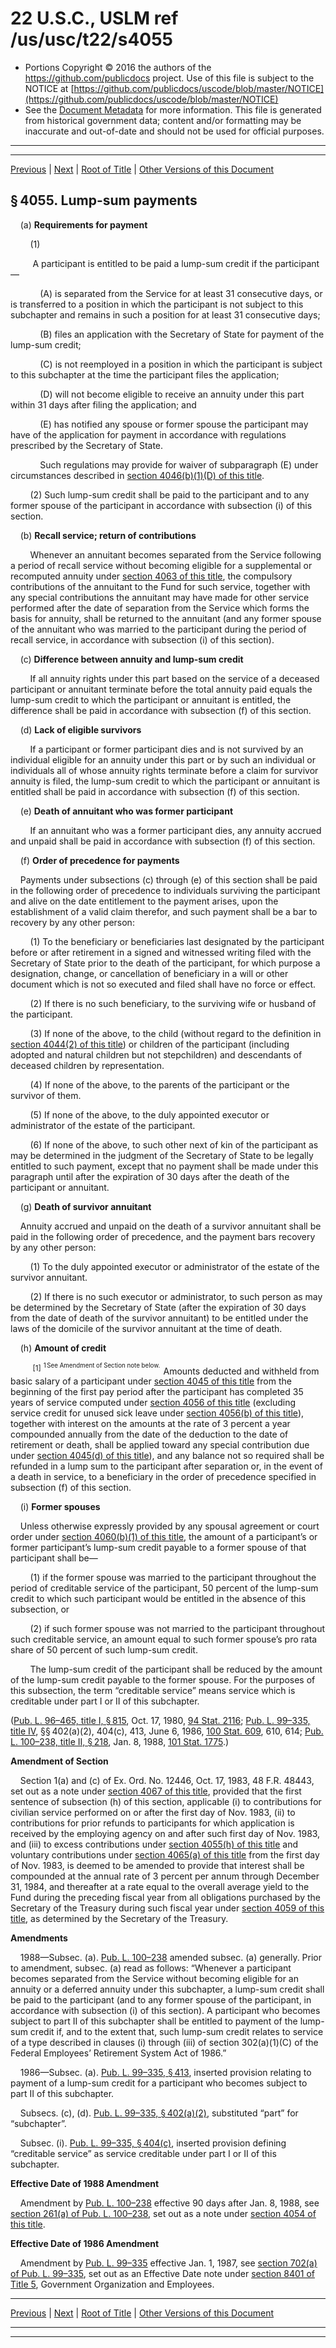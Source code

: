 ---
---

# 22 U.S.C., USLM ref /us/usc/t22/s4055

* Portions Copyright © 2016 the authors of the https://github.com/publicdocs project.
  Use of this file is subject to the NOTICE at [https://github.com/publicdocs/uscode/blob/master/NOTICE](https://github.com/publicdocs/uscode/blob/master/NOTICE)
* See the [Document Metadata](././../../../../../..//README.md) for more information.
  This file is generated from historical government data; content and/or formatting may be inaccurate and out-of-date and should not be used for official purposes.

----------
----------

[Previous](./../../../../../..//us/usc/t22/ch52/schVIII/ptI/m__us_usc_t22_s4054.md) | [Next](./../../../../../..//us/usc/t22/ch52/schVIII/ptI/m__us_usc_t22_s4056.md) | [Root of Title](./../../../../../../) | [Other Versions of this Document](https://publicdocs.github.io/go/links?ns=uslm&ref=%2Fus%2Fusc%2Ft22%2Fs4055)

## § 4055. Lump-sum payments

    (a) __Requirements for payment__ 

        (1)

         A participant is entitled to be paid a lump-sum credit if the participant—

            (A) is separated from the Service for at least 31 consecutive days, or is transferred to a position in which the participant is not subject to this subchapter and remains in such a position for at least 31 consecutive days;

            (B) files an application with the Secretary of State for payment of the lump-sum credit;

            (C) is not reemployed in a position in which the participant is subject to this subchapter at the time the participant files the application;

            (D) will not become eligible to receive an annuity under this part within 31 days after filing the application; and

            (E) has notified any spouse or former spouse the participant may have of the application for payment in accordance with regulations prescribed by the Secretary of State.

            Such regulations may provide for waiver of subparagraph (E) under circumstances described in [section 4046(b)(1)(D) of this title][/us/usc/t22/s4046/b/1/D].

        (2) Such lump-sum credit shall be paid to the participant and to any former spouse of the participant in accordance with subsection (i) of this section.

    (b) __Recall service; return of contributions__ 

        Whenever an annuitant becomes separated from the Service following a period of recall service without becoming eligible for a supplemental or recomputed annuity under [section 4063 of this title][/us/usc/t22/s4063], the compulsory contributions of the annuitant to the Fund for such service, together with any special contributions the annuitant may have made for other service performed after the date of separation from the Service which forms the basis for annuity, shall be returned to the annuitant (and any former spouse of the annuitant who was married to the participant during the period of recall service, in accordance with subsection (i) of this section).

    (c) __Difference between annuity and lump-sum credit__ 

        If all annuity rights under this part based on the service of a deceased participant or annuitant terminate before the total annuity paid equals the lump-sum credit to which the participant or annuitant is entitled, the difference shall be paid in accordance with subsection (f) of this section.

    (d) __Lack of eligible survivors__ 

        If a participant or former participant dies and is not survived by an individual eligible for an annuity under this part or by such an individual or individuals all of whose annuity rights terminate before a claim for survivor annuity is filed, the lump-sum credit to which the participant or annuitant is entitled shall be paid in accordance with subsection (f) of this section.

    (e) __Death of annuitant who was former participant__ 

        If an annuitant who was a former participant dies, any annuity accrued and unpaid shall be paid in accordance with subsection (f) of this section.

    (f) __Order of precedence for payments__ 

    Payments under subsections (c) through (e) of this section shall be paid in the following order of precedence to individuals surviving the participant and alive on the date entitlement to the payment arises, upon the establishment of a valid claim therefor, and such payment shall be a bar to recovery by any other person:

        (1) To the beneficiary or beneficiaries last designated by the participant before or after retirement in a signed and witnessed writing filed with the Secretary of State prior to the death of the participant, for which purpose a designation, change, or cancellation of beneficiary in a will or other document which is not so executed and filed shall have no force or effect.

        (2) If there is no such beneficiary, to the surviving wife or husband of the participant.

        (3) If none of the above, to the child (without regard to the definition in [section 4044(2) of this title][/us/usc/t22/s4044/2]) or children of the participant (including adopted and natural children but not stepchildren) and descendants of deceased children by representation.

        (4) If none of the above, to the parents of the participant or the survivor of them.

        (5) If none of the above, to the duly appointed executor or administrator of the estate of the participant.

        (6) If none of the above, to such other next of kin of the participant as may be determined in the judgment of the Secretary of State to be legally entitled to such payment, except that no payment shall be made under this paragraph until after the expiration of 30 days after the death of the participant or annuitant.

    (g) __Death of survivor annuitant__ 

    Annuity accrued and unpaid on the death of a survivor annuitant shall be paid in the following order of precedence, and the payment bars recovery by any other person:

        (1) To the duly appointed executor or administrator of the estate of the survivor annuitant.

        (2) If there is no such executor or administrator, to such person as may be determined by the Secretary of State (after the expiration of 30 days from the date of death of the survivor annuitant) to be entitled under the laws of the domicile of the survivor annuitant at the time of death.

    (h) __Amount of credit__ 

         <sup>\[1\]</sup>  <sup><sup> 1 See Amendment of Section note below. </sup></sup>  Amounts deducted and withheld from basic salary of a participant under [section 4045 of this title][/us/usc/t22/s4045] from the beginning of the first pay period after the participant has completed 35 years of service computed under [section 4056 of this title][/us/usc/t22/s4056] (excluding service credit for unused sick leave under [section 4056(b) of this title][/us/usc/t22/s4056/b]), together with interest on the amounts at the rate of 3 percent a year compounded annually from the date of the deduction to the date of retirement or death, shall be applied toward any special contribution due under [section 4045(d) of this title][/us/usc/t22/s4045/d]), and any balance not so required shall be refunded in a lump sum to the participant after separation or, in the event of a death in service, to a beneficiary in the order of precedence specified in subsection (f) of this section.

    (i) __Former spouses__ 

    Unless otherwise expressly provided by any spousal agreement or court order under [section 4060(b)(1) of this title][/us/usc/t22/s4060/b/1], the amount of a participant’s or former participant’s lump-sum credit payable to a former spouse of that participant shall be—

        (1) if the former spouse was married to the participant throughout the period of creditable service of the participant, 50 percent of the lump-sum credit to which such participant would be entitled in the absence of this subsection, or

        (2) if such former spouse was not married to the participant throughout such creditable service, an amount equal to such former spouse’s pro rata share of 50 percent of such lump-sum credit.

        The lump-sum credit of the participant shall be reduced by the amount of the lump-sum credit payable to the former spouse. For the purposes of this subsection, the term “creditable service” means service which is creditable under part I or II of this subchapter.

([Pub. L. 96–465, title I, § 815][/us/pl/96/465/s815], Oct. 17, 1980, [94 Stat. 2116][/us/stat/94/2116]; [Pub. L. 99–335, title IV][/us/pl/99/335], §§ 402(a)(2), 404(c), 413, June 6, 1986, [100 Stat. 609][/us/stat/100/609], 610, 614; [Pub. L. 100–238, title II, § 218][/us/pl/100/238/s218], Jan. 8, 1988, [101 Stat. 1775][/us/stat/101/1775].)

 __Amendment of Section__ 

    Section 1(a) and (c) of Ex. Ord. No. 12446, Oct. 17, 1983, 48 F.R. 48443, set out as a note under [section 4067 of this title][/us/usc/t22/s4067], provided that the first sentence of subsection (h) of this section, applicable (i) to contributions for civilian service performed on or after the first day of Nov. 1983, (ii) to contributions for prior refunds to participants for which application is received by the employing agency on and after such first day of Nov. 1983, and (iii) to excess contributions under [section 4055(h) of this title][/us/usc/t22/s4055/h] and voluntary contributions under [section 4065(a) of this title][/us/usc/t22/s4065/a] from the first day of Nov. 1983, is deemed to be amended to provide that interest shall be compounded at the annual rate of 3 percent per annum through December 31, 1984, and thereafter at a rate equal to the overall average yield to the Fund during the preceding fiscal year from all obligations purchased by the Secretary of the Treasury during such fiscal year under [section 4059 of this title][/us/usc/t22/s4059], as determined by the Secretary of the Treasury.

 __Amendments__ 

    1988—Subsec. (a). [Pub. L. 100–238][/us/pl/100/238] amended subsec. (a) generally. Prior to amendment, subsec. (a) read as follows: “Whenever a participant becomes separated from the Service without becoming eligible for an annuity or a deferred annuity under this subchapter, a lump-sum credit shall be paid to the participant (and to any former spouse of the participant, in accordance with subsection (i) of this section). A participant who becomes subject to part II of this subchapter shall be entitled to payment of the lump-sum credit if, and to the extent that, such lump-sum credit relates to service of a type described in clauses (i) through (iii) of section 302(a)(1)(C) of the Federal Employees’ Retirement System Act of 1986.”

    1986—Subsec. (a). [Pub. L. 99–335, § 413][/us/pl/99/335/s413], inserted provision relating to payment of a lump-sum credit for a participant who becomes subject to part II of this subchapter.

    Subsecs. (c), (d). [Pub. L. 99–335, § 402(a)(2)][/us/pl/99/335/s402/a/2], substituted “part” for “subchapter”.

    Subsec. (i). [Pub. L. 99–335, § 404(c)][/us/pl/99/335/s404/c], inserted provision defining “creditable service” as service creditable under part I or II of this subchapter.

 __Effective Date of 1988 Amendment__ 

    Amendment by [Pub. L. 100–238][/us/pl/100/238] effective 90 days after Jan. 8, 1988, see [section 261(a) of Pub. L. 100–238][/us/pl/100/238/s261/a], set out as a note under [section 4054 of this title][/us/usc/t22/s4054].

 __Effective Date of 1986 Amendment__ 

    Amendment by [Pub. L. 99–335][/us/pl/99/335] effective Jan. 1, 1987, see [section 702(a) of Pub. L. 99–335][/us/pl/99/335/s702/a], set out as an Effective Date note under [section 8401 of Title 5][/us/usc/t5/s8401], Government Organization and Employees.

----------

[Previous](./../../../../../..//us/usc/t22/ch52/schVIII/ptI/m__us_usc_t22_s4054.md) | [Next](./../../../../../..//us/usc/t22/ch52/schVIII/ptI/m__us_usc_t22_s4056.md) | [Root of Title](./../../../../../../) | [Other Versions of this Document](https://publicdocs.github.io/go/links?ns=uslm&ref=%2Fus%2Fusc%2Ft22%2Fs4055)

----------
----------

[/us/usc/t22/s4046/b/1/D]: https://publicdocs.github.io/go/links?ns=uslm&ref=%2Fus%2Fusc%2Ft22%2Fs4046%2Fb%2F1%2FD
[/us/usc/t22/s4063]: https://publicdocs.github.io/go/links?ns=uslm&ref=%2Fus%2Fusc%2Ft22%2Fs4063
[/us/usc/t22/s4044/2]: https://publicdocs.github.io/go/links?ns=uslm&ref=%2Fus%2Fusc%2Ft22%2Fs4044%2F2
[/us/usc/t22/s4045]: https://publicdocs.github.io/go/links?ns=uslm&ref=%2Fus%2Fusc%2Ft22%2Fs4045
[/us/usc/t22/s4056]: https://publicdocs.github.io/go/links?ns=uslm&ref=%2Fus%2Fusc%2Ft22%2Fs4056
[/us/usc/t22/s4056/b]: https://publicdocs.github.io/go/links?ns=uslm&ref=%2Fus%2Fusc%2Ft22%2Fs4056%2Fb
[/us/usc/t22/s4045/d]: https://publicdocs.github.io/go/links?ns=uslm&ref=%2Fus%2Fusc%2Ft22%2Fs4045%2Fd
[/us/usc/t22/s4060/b/1]: https://publicdocs.github.io/go/links?ns=uslm&ref=%2Fus%2Fusc%2Ft22%2Fs4060%2Fb%2F1
[/us/pl/96/465/s815]: https://publicdocs.github.io/go/links?ns=uslm&ref=%2Fus%2Fpl%2F96%2F465%2Fs815
[/us/stat/94/2116]: https://publicdocs.github.io/go/links?ns=uslm&ref=%2Fus%2Fstat%2F94%2F2116
[/us/pl/99/335]: https://publicdocs.github.io/go/links?ns=uslm&ref=%2Fus%2Fpl%2F99%2F335
[/us/stat/100/609]: https://publicdocs.github.io/go/links?ns=uslm&ref=%2Fus%2Fstat%2F100%2F609
[/us/pl/100/238/s218]: https://publicdocs.github.io/go/links?ns=uslm&ref=%2Fus%2Fpl%2F100%2F238%2Fs218
[/us/stat/101/1775]: https://publicdocs.github.io/go/links?ns=uslm&ref=%2Fus%2Fstat%2F101%2F1775
[/us/usc/t22/s4067]: https://publicdocs.github.io/go/links?ns=uslm&ref=%2Fus%2Fusc%2Ft22%2Fs4067
[/us/usc/t22/s4055/h]: https://publicdocs.github.io/go/links?ns=uslm&ref=%2Fus%2Fusc%2Ft22%2Fs4055%2Fh
[/us/usc/t22/s4065/a]: https://publicdocs.github.io/go/links?ns=uslm&ref=%2Fus%2Fusc%2Ft22%2Fs4065%2Fa
[/us/usc/t22/s4059]: https://publicdocs.github.io/go/links?ns=uslm&ref=%2Fus%2Fusc%2Ft22%2Fs4059
[/us/pl/100/238]: https://publicdocs.github.io/go/links?ns=uslm&ref=%2Fus%2Fpl%2F100%2F238
[/us/pl/99/335/s413]: https://publicdocs.github.io/go/links?ns=uslm&ref=%2Fus%2Fpl%2F99%2F335%2Fs413
[/us/pl/99/335/s402/a/2]: https://publicdocs.github.io/go/links?ns=uslm&ref=%2Fus%2Fpl%2F99%2F335%2Fs402%2Fa%2F2
[/us/pl/99/335/s404/c]: https://publicdocs.github.io/go/links?ns=uslm&ref=%2Fus%2Fpl%2F99%2F335%2Fs404%2Fc
[/us/pl/100/238]: https://publicdocs.github.io/go/links?ns=uslm&ref=%2Fus%2Fpl%2F100%2F238
[/us/pl/100/238/s261/a]: https://publicdocs.github.io/go/links?ns=uslm&ref=%2Fus%2Fpl%2F100%2F238%2Fs261%2Fa
[/us/usc/t22/s4054]: https://publicdocs.github.io/go/links?ns=uslm&ref=%2Fus%2Fusc%2Ft22%2Fs4054
[/us/pl/99/335]: https://publicdocs.github.io/go/links?ns=uslm&ref=%2Fus%2Fpl%2F99%2F335
[/us/pl/99/335/s702/a]: https://publicdocs.github.io/go/links?ns=uslm&ref=%2Fus%2Fpl%2F99%2F335%2Fs702%2Fa
[/us/usc/t5/s8401]: https://publicdocs.github.io/go/links?ns=uslm&ref=%2Fus%2Fusc%2Ft5%2Fs8401


